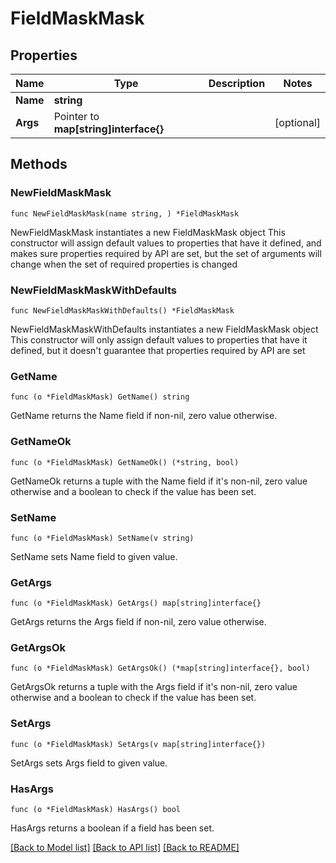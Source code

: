 # FieldMaskMask

## Properties

Name | Type | Description | Notes
------------ | ------------- | ------------- | -------------
**Name** | **string** |  | 
**Args** | Pointer to **map[string]interface{}** |  | [optional] 

## Methods

### NewFieldMaskMask

`func NewFieldMaskMask(name string, ) *FieldMaskMask`

NewFieldMaskMask instantiates a new FieldMaskMask object
This constructor will assign default values to properties that have it defined,
and makes sure properties required by API are set, but the set of arguments
will change when the set of required properties is changed

### NewFieldMaskMaskWithDefaults

`func NewFieldMaskMaskWithDefaults() *FieldMaskMask`

NewFieldMaskMaskWithDefaults instantiates a new FieldMaskMask object
This constructor will only assign default values to properties that have it defined,
but it doesn't guarantee that properties required by API are set

### GetName

`func (o *FieldMaskMask) GetName() string`

GetName returns the Name field if non-nil, zero value otherwise.

### GetNameOk

`func (o *FieldMaskMask) GetNameOk() (*string, bool)`

GetNameOk returns a tuple with the Name field if it's non-nil, zero value otherwise
and a boolean to check if the value has been set.

### SetName

`func (o *FieldMaskMask) SetName(v string)`

SetName sets Name field to given value.


### GetArgs

`func (o *FieldMaskMask) GetArgs() map[string]interface{}`

GetArgs returns the Args field if non-nil, zero value otherwise.

### GetArgsOk

`func (o *FieldMaskMask) GetArgsOk() (*map[string]interface{}, bool)`

GetArgsOk returns a tuple with the Args field if it's non-nil, zero value otherwise
and a boolean to check if the value has been set.

### SetArgs

`func (o *FieldMaskMask) SetArgs(v map[string]interface{})`

SetArgs sets Args field to given value.

### HasArgs

`func (o *FieldMaskMask) HasArgs() bool`

HasArgs returns a boolean if a field has been set.


[[Back to Model list]](../README.md#documentation-for-models) [[Back to API list]](../README.md#documentation-for-api-endpoints) [[Back to README]](../README.md)


